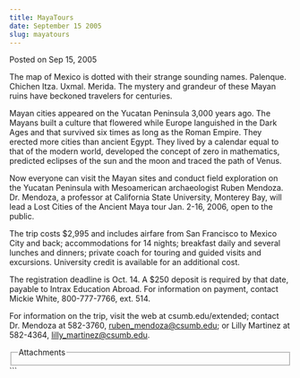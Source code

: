 ```yaml
---
title: MayaTours
date: September 15 2005
slug: mayatours
---
```


 
<span class="date">Posted on Sep 15, 2005 </span>
<p>
  The map of Mexico is dotted with their strange sounding names. Palenque.
  Chichen Itza. Uxmal. Merida. The mystery and grandeur of these Mayan ruins
  have beckoned travelers for centuries.
</p>
<p>
  Mayan cities appeared on the Yucatan Peninsula 3,000 years ago. The Mayans
  built a culture that flowered while Europe languished in the Dark Ages and
  that survived six times as long as the Roman Empire. They erected more cities
  than ancient Egypt. They lived by a calendar equal to that of the modern
  world, developed the concept of zero in mathematics, predicted eclipses of the
  sun and the moon and traced the path of Venus.
</p>
<p>
  Now everyone can visit the Mayan sites and conduct field exploration on the
  Yucatan Peninsula with Mesoamerican archaeologist Ruben Mendoza. Dr. Mendoza,
  a professor at California State University, Monterey Bay, will lead a Lost
  Cities of the Ancient Maya tour Jan. 2-16, 2006, open to the public.
</p>
<p>
  The trip costs $2,995 and includes airfare from San Francisco to Mexico City
  and back; accommodations for 14 nights; breakfast daily and several lunches
  and dinners; private coach for touring and guided visits and excursions.
  University credit is available for an additional cost.
</p>
<p>
  The registration deadline is Oct. 14. A $250 deposit is required by that date,
  payable to Intrax Education Abroad. For information on payment, contact Mickie
  White, 800-777-7766, ext. 514.
</p>
<p>
  For information on the trip, visit the web at csumb.edu/extended; contact Dr.
  Mendoza at 582-3760,
  <a href="mailto:ruben_mendoza@csumb.edu" rel="nofollow"
    >ruben_mendoza@csumb.edu</a
  >; or Lilly Martinez at 582-4364,
  <a href="mailto:lilly_martinez@csumb.edu" rel="nofollow"
    >lilly_martinez@csumb.edu</a
  >.
</p>
<fieldset class="fieldgroup group-attachments">
  <legend>Attachments</legend>
  <div class="field field-type-emvideo field-field-attach-video">
    <div class="field-items">
      <div class="field-item odd">
        <div class="emvideo emvideo-video emvideo-" />
      </div>
    </div>
  </div>
</fieldset>
```
